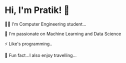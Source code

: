 
# Hi, I'm Pratik! 👋

👩‍💻 I'm Computer Engineering student...

🧠 I'm passionate on Machine Learning and Data Science

⚡️ Like's programming..

🙂 Fun fact...I also enjoy travelling...

